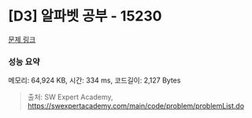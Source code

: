 # [D3] 알파벳 공부 - 15230 

[문제 링크](https://swexpertacademy.com/main/code/problem/problemDetail.do?contestProbId=AYLnMQT6vPADFATf) 

### 성능 요약

메모리: 64,924 KB, 시간: 334 ms, 코드길이: 2,127 Bytes



> 출처: SW Expert Academy, https://swexpertacademy.com/main/code/problem/problemList.do